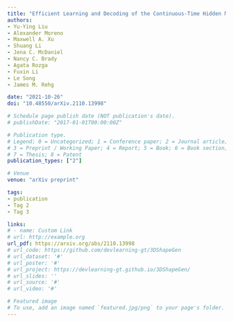 ```yaml
---
title: "Efficient Learning and Decoding of the Continuous-Time Hidden Markov Model for Disease Progression Modeling"
authors:
- Yu-Ying Liu
- Alexander Moreno
- Maxwell A. Xu
- Shuang Li
- Jena C. McDaniel
- Nancy C. Brady
- Agata Rozga
- Fuxin Li
- Le Song
- James M. Rehg

date: "2021-10-26"
doi: "10.48550/arXiv.2110.13998"

# Schedule page publish date (NOT publication's date).
# publishDate: "2017-01-01T00:00:00Z"

# Publication type.
# Legend: 0 = Uncategorized; 1 = Conference paper; 2 = Journal article;
# 3 = Preprint / Working Paper; 4 = Report; 5 = Book; 6 = Book section;
# 7 = Thesis; 8 = Patent
publication_types: ["2"]

# Venue
venue: "arXiv preprint"

tags:
- publication
- Tag 2
- Tag 3

links:
# - name: Custom Link
# url: http://example.org
url_pdf: https://arxiv.org/abs/2110.13998
# url_code: https://github.com/devlearning-gt/3DShapeGen
# url_dataset: '#'
# url_poster: '#'
# url_project: https://devlearning-gt.github.io/3DShapeGen/
# url_slides: ''
# url_source: '#'
# url_video: '#'

# Featured image
# To use, add an image named `featured.jpg/png` to your page's folder. 
---
```

